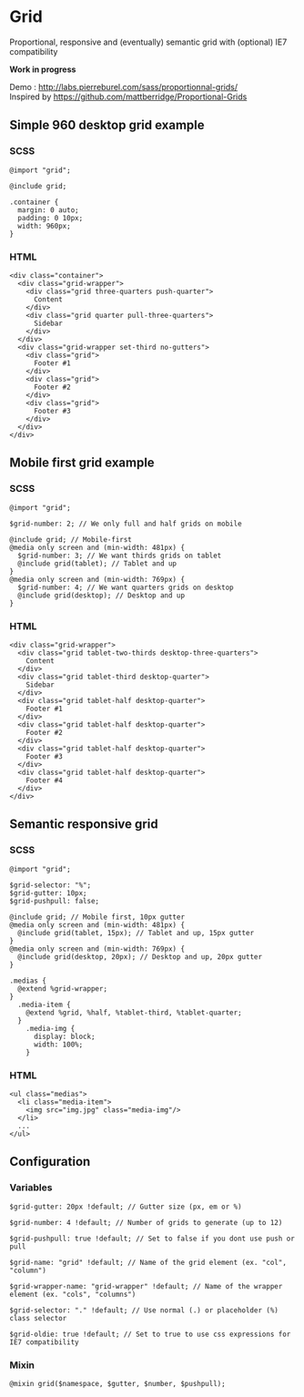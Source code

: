 # Grid

Proportional, responsive and (eventually) semantic grid with (optional) IE7 compatibility  

**Work in progress**  

Demo : http://labs.pierreburel.com/sass/proportionnal-grids/  
Inspired by https://github.com/mattberridge/Proportional-Grids  

## Simple 960 desktop grid example
### SCSS
    @import "grid";
    
    @include grid;
    
    .container {
      margin: 0 auto;
      padding: 0 10px;
      width: 960px;
    }

### HTML
    <div class="container">
      <div class="grid-wrapper">
        <div class="grid three-quarters push-quarter">
          Content
        </div>
        <div class="grid quarter pull-three-quarters">
          Sidebar
        </div>
      </div>
      <div class="grid-wrapper set-third no-gutters">
        <div class="grid">
          Footer #1
        </div>
        <div class="grid">
          Footer #2
        </div>
        <div class="grid">
          Footer #3
        </div>
      </div>
    </div>
    
## Mobile first grid example
### SCSS
    @import "grid";
    
    $grid-number: 2; // We only full and half grids on mobile
    
    @include grid; // Mobile-first
    @media only screen and (min-width: 481px) {
      $grid-number: 3; // We want thirds grids on tablet
      @include grid(tablet); // Tablet and up
    }
    @media only screen and (min-width: 769px) {
      $grid-number: 4; // We want quarters grids on desktop
      @include grid(desktop); // Desktop and up
    }

### HTML
    <div class="grid-wrapper">
      <div class="grid tablet-two-thirds desktop-three-quarters">
        Content
      </div>
      <div class="grid tablet-third desktop-quarter">
        Sidebar
      </div>
      <div class="grid tablet-half desktop-quarter">
        Footer #1
      </div>
      <div class="grid tablet-half desktop-quarter">
        Footer #2
      </div>
      <div class="grid tablet-half desktop-quarter">
        Footer #3
      </div>
      <div class="grid tablet-half desktop-quarter">
        Footer #4
      </div>
    </div>
    
## Semantic responsive grid
### SCSS
    @import "grid";
    
    $grid-selector: "%";
    $grid-gutter: 10px;
    $grid-pushpull: false;
    
    @include grid; // Mobile first, 10px gutter
    @media only screen and (min-width: 481px) {
      @include grid(tablet, 15px); // Tablet and up, 15px gutter
    }
    @media only screen and (min-width: 769px) {
      @include grid(desktop, 20px); // Desktop and up, 20px gutter
    }
    
    .medias {
      @extend %grid-wrapper;
    }
      .media-item {
        @extend %grid, %half, %tablet-third, %tablet-quarter;
      }
        .media-img {
          display: block;
          width: 100%;
        }

### HTML  
    <ul class="medias">
      <li class="media-item">
        <img src="img.jpg" class="media-img"/>
      </li>
      ...
    </ul>

## Configuration

### Variables

    $grid-gutter: 20px !default; // Gutter size (px, em or %)

    $grid-number: 4 !default; // Number of grids to generate (up to 12)

    $grid-pushpull: true !default; // Set to false if you dont use push or pull

    $grid-name: "grid" !default; // Name of the grid element (ex. "col", "column")

    $grid-wrapper-name: "grid-wrapper" !default; // Name of the wrapper element (ex. "cols", "columns")

    $grid-selector: "." !default; // Use normal (.) or placeholder (%) class selector
    
    $grid-oldie: true !default; // Set to true to use css expressions for IE7 compatibility  

### Mixin
    
    @mixin grid($namespace, $gutter, $number, $pushpull);
